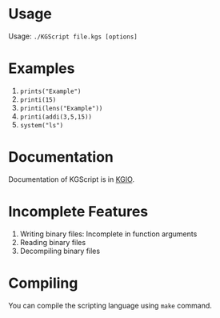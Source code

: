 # Usage
Usage: `./KGScript file.kgs [options]`
# Examples
1. `prints("Example")`
2. `printi(15)`
3. `printi(lens("Example"))`
4. `printi(addi(3,5,15))`
5. `system("ls")`
# Documentation
Documentation of KGScript is in [KGIO](https://ariankg.github.io/kgscript-documentation/kgscript-documentation.html "KGIO Documentation").
# Incomplete Features
1. Writing binary files: Incomplete in function arguments
2. Reading binary files
3. Decompiling binary files
# Compiling
You can compile the scripting language using `make` command.
